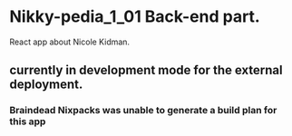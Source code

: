 # Nikky-pedia_1_01 Back-end part.
React app about Nicole Kidman.
<br>
## currently in development mode for the external deployment.
### Braindead Nixpacks was unable to generate a build plan for this app